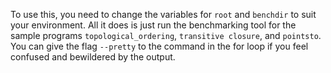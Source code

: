 To use this, you need to change the variables for `root` and `benchdir` to suit your environment. All it does is just run the benchmarking tool for the sample programs `topological_ordering`, `transitive closure`, and `pointsto`. You can give the flag `--pretty` to the command in the for loop if you feel confused and bewildered by the output. 
